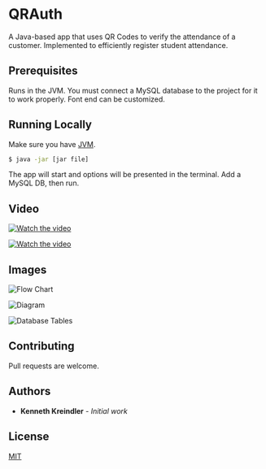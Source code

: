 # QRAuth

A Java-based app that uses QR Codes to verify the attendance of a customer. Implemented to efficiently register student attendance.

## Prerequisites

Runs in the JVM. You must connect a MySQL database to the project for it to work properly. Font end can be customized.

## Running Locally

Make sure you have [JVM](https://www.java.com/en/download/).

```sh
$ java -jar [jar file]

```

The app will start and options will be presented in the terminal. Add a MySQL DB, then run.

## Video
[![Watch the video](https://img.youtube.com/vi/zPgHiH1Vj0Y/maxresdefault.jpg)](https://youtu.be/zPgHiH1Vj0Y)

[![Watch the video](https://img.youtube.com/vi/T0PZ7WWJVoU/maxresdefault.jpg)](https://youtu.be/T0PZ7WWJVoU)

## Images
![Flow Chart](https://i.ibb.co/pfSZbnD/flow.png)

![Diagram](https://i.ibb.co/RNtXhy9/Screenshot-2019-10-27-at-14-03-17.png)

![Database Tables](https://i.ibb.co/PwF95KP/Untitled.png)



## Contributing
Pull requests are welcome.

## Authors

* **Kenneth Kreindler** - *Initial work*

## License

[MIT](https://choosealicense.com/licenses/mit/)

